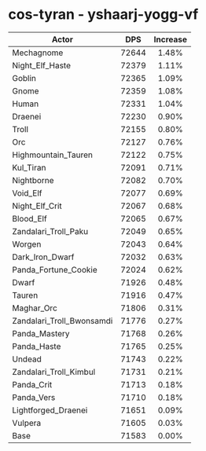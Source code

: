 # cos-tyran - yshaarj-yogg-vf
| Actor | DPS | Increase |
|---|:---:|:---:|
|Mechagnome|72644|1.48%|
|Night_Elf_Haste|72379|1.11%|
|Goblin|72365|1.09%|
|Gnome|72359|1.08%|
|Human|72331|1.04%|
|Draenei|72230|0.90%|
|Troll|72155|0.80%|
|Orc|72127|0.76%|
|Highmountain_Tauren|72122|0.75%|
|Kul_Tiran|72091|0.71%|
|Nightborne|72082|0.70%|
|Void_Elf|72077|0.69%|
|Night_Elf_Crit|72067|0.68%|
|Blood_Elf|72065|0.67%|
|Zandalari_Troll_Paku|72049|0.65%|
|Worgen|72043|0.64%|
|Dark_Iron_Dwarf|72032|0.63%|
|Panda_Fortune_Cookie|72024|0.62%|
|Dwarf|71926|0.48%|
|Tauren|71916|0.47%|
|Maghar_Orc|71806|0.31%|
|Zandalari_Troll_Bwonsamdi|71776|0.27%|
|Panda_Mastery|71768|0.26%|
|Panda_Haste|71765|0.25%|
|Undead|71743|0.22%|
|Zandalari_Troll_Kimbul|71731|0.21%|
|Panda_Crit|71713|0.18%|
|Panda_Vers|71710|0.18%|
|Lightforged_Draenei|71651|0.09%|
|Vulpera|71605|0.03%|
|Base|71583|0.00%|
